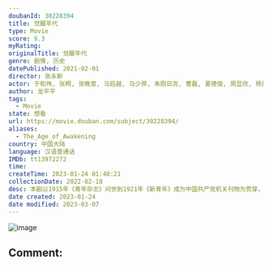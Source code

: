 ```yaml
---
doubanId: 30228394
title: 觉醒年代
type: Movie
score: 9.3
myRating: 
originalTitle: 觉醒年代
genre: 剧情, 历史
datePublished: 2021-02-01
director: 张永新
actor: 于和伟, 张桐, 张晚意, 马启越, 马少骅, 朱刚日尧, 曹磊, 夏德俊, 周显欣, 杨景天, 杨杏, 张思乐, 毕彦君, 武笑羽, 卢易, 高爽, 牟星, 张露, 岳鹏飞, 查文浩, 唐旭, 林俊毅, 侯京健, 何政军, 刘琳, 徐敏, 尹铸胜, 卫仑, 沈琳珺, 迟蓬, 封新天, 侯煜, 谭洋, 郑昊, 舒耀瑄, 朱泳腾, 王鹏凯, 金宁, 俞馨妍, 牧东, 王川, 达来哈里呼, 姜寒, 来喜, 张艺文, 庞雨浓, 王迪, 张浩天, 黄俊鹏, 言杰, 韩澈, 安冬, 张熙唯, 黄怀霆, 姜瑞霖, 商虹, 刘文治, 臧金生, 周舟, 李乐, 于潼
author: 龙平平
tags:
  - Movie
state: 想看
url: https://movie.douban.com/subject/30228394/
aliases:
  - The_Age_of_Awakening
country: 中国大陆
language: 汉语普通话
IMDb: tt13972272
time: 
createTime: 2023-01-24 01:48:21
collectionDate: 2022-02-18
desc: 本剧以1915年《青年杂志》问世到1921年《新青年》成为中国共产党机关刊物为贯穿，展现了从新文化运动到中国共产党建立这段波澜壮阔的历史画卷，讲述觉醒年代的百态人生。该剧以李大钊、陈独秀、胡适从相识、...
date created: 2023-01-24
date modified: 2023-03-07
---
```


![image](p2631873666.jpg)

Comment:
---
